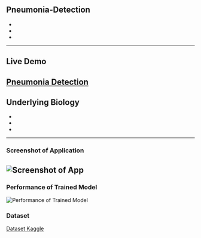 ## Pneumonia-Detection
-
-
-
---
## Live Demo
[Pneumonia Detection](https://reliance-fyp.github.io/Pneumonia-Detection/)
---

## Underlying Biology
-
-
-
---
### Screenshot of Application
![Screenshot of App](https://raw.githubusercontent.com/Reliance-FYP/Pneumonia-Detection/main/app.png)
---

### Performance of Trained Model
![Performance of Trained Model](https://raw.githubusercontent.com/Reliance-FYP/Pneumonia-Detection/main/Performance.png)

### Dataset
[Dataset Kaggle](https://www.kaggle.com/paultimothymooney/chest-xray-pneumonia)

